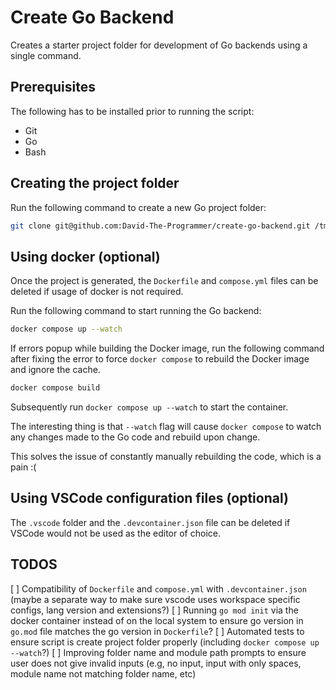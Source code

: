# Create Go Backend

Creates a starter project folder for development of Go backends using a single command.

## Prerequisites

The following has to be installed prior to running the script:
- Git
- Go
- Bash

## Creating the project folder

Run the following command to create a new Go project folder:
```bash
git clone git@github.com:David-The-Programmer/create-go-backend.git /tmp/create-go-backend/ && ./tmp/create-go-backend/create.sh
```

## Using docker (optional)

Once the project is generated, the `Dockerfile` and `compose.yml` files can be deleted if usage of docker is not required.

Run the following command to start running the Go backend:
```bash
docker compose up --watch
```
If errors popup while building the Docker image, run the following command after fixing the error to force `docker compose` to rebuild the Docker image and ignore the cache.
```bash
docker compose build
```
Subsequently run `docker compose up --watch` to start the container.

The interesting thing is that `--watch` flag will cause `docker compose` to watch any changes made to the Go code and rebuild upon change.

This solves the issue of constantly manually rebuilding the code, which is a pain :(

## Using VSCode configuration files (optional)

The `.vscode` folder and the `.devcontainer.json` file can be deleted if VSCode would not be used as the editor of choice.

## TODOS
[ ] Compatibility of `Dockerfile` and `compose.yml` with `.devcontainer.json` (maybe a separate way to make sure vscode uses workspace specific configs, lang version and extensions?)
[ ] Running `go mod init` via the docker container instead of on the local system to ensure go version in `go.mod` file matches the go version in `Dockerfile`?
[ ] Automated tests to ensure script is create project folder properly (including `docker compose up --watch`?)
[ ] Improving folder name and module path prompts to ensure user does not give invalid inputs (e.g, no input, input with only spaces, module name not matching folder name, etc)


